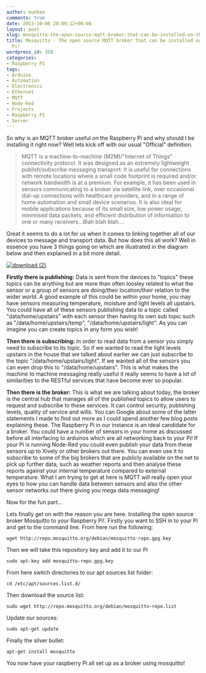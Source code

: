 ```yaml
---
author: munkee
comments: true
date: 2013-10-06 20:09:12+00:00
layout: post
slug: mosquitto-the-open-source-mqtt-broker-that-can-be-installed-on-the-raspberry-pi
title: Mosquitto - The open source MQTT broker that can be installed on the Raspberry
  Pi!
wordpress_id: 358
categories:
- Raspberry PI
tags:
- Arduino
- Automation
- Electronics
- Ethernet
- MQTT
- Node-Red
- Projects
- Raspberry PI
- Server
---
```


So why is an MQTT broker useful on the Raspberry Pi and why should I be installing it right now? Well lets kick off with our usual "Official" definition.



> MQTT is a machine-to-machine (M2M)/"Internet of Things" connectivity protocol. It was designed as an extremely lightweight publish/subscribe messaging transport. It is useful for connections with remote locations where a small code footprint is required and/or network bandwidth is at a premium. For example, it has been used in sensors communicating to a broker via satellite link, over occasional dial-up connections with healthcare providers, and in a range of home automation and small device scenarios. It is also ideal for mobile applications because of its small size, low power usage, minimised data packets, and efficient distribution of information to one or many receivers...Blah blah blah....



Great it seems to do a lot for us when it comes to linking together all of our devices to message and transport data. But how does this all work? Well in essence you have 3 things going on which are illustrated in the diagram below and then explained in a bit more detail.

[![download (2)](http://res.cloudinary.com/raspberry-pi-awesome/image/upload/v1390936571/download-2_mobww0.jpg)](http://res.cloudinary.com/raspberry-pi-awesome/image/upload/v1390936571/download-2_mobww0.jpg)

**Firstly there is publishing:**
Data is sent from the devices to "topics" these topics can be anything but are more than often loosley related to what the sensor or a group of sensors are doing/their location/their relation to the wider world. A good example of this could be within your home, you may have sensors measuring temperature, moisture and light levels all upstairs. You could have all of these sensors publishing data to a topic called "data/home/upstairs" with each sensor then having its own sub topic such as "/data/home/upstairs/temp", "/data/home/upstairs/light". As you can imagine you can create topics in any form you wish!

**Then there is subscribing:**
In order to read data from a sensor you simply need to subscribe to its topic. So if we wanted to read the light levels upstairs in the house that we talked about earlier we can just subscribe to the topic "/data/home/upstairs/light". If we wanted all of the sensors you can even drop this to "/data/home/upstairs". This is what makes the machine to machine messaging really useful it really seems to have a lot of similarities to the RESTful services that have become ever so popular.

**Then there is the broker:**
This is what we are talking about today, the broker is the central hub that manages all of the published topics to allow users to request and subscribe to these services. It can control security, publishing levels, quality of service and wills. You can Google about some of the latter statements I made to find out more as I could spend another few blog posts explaining these. The Raspberry Pi in our instance is an ideal candidate for a broker. You could have a number of sensors in your home as discussed before all interfacing to arduinos which are all networking back to your Pi! If your Pi is running Node-Red you could even publish your data from these sensors up to Xively or other brokers out there. You can even use it to subscribe to some of the big brokers that are publicly available on the net to pick up further data, such as weather reports and then analyse these reports against your internal temperature compared to external temperature. What I am trying to get at here is MQTT will really open your eyes to how you can handle data between sensors and also the other sensor networks out there giving you mega data messaging!

Now for the fun part...

Lets finally get on with the reason you are here. Installing the open source broker Mosquitto to your Raspberry Pi!. Firstly you want to SSH in to your Pi and get to the command line. From here run the following:


    
    wget http://repo.mosquitto.org/debian/mosquitto-repo.gpg.key



Then we will take this repository key and add it to our Pi

    
    sudo apt-key add mosquitto-repo.gpg.key



From here switch directories to our apt sources list folder:

    
    cd /etc/apt/sources.list.d/



Then download the source list:

    
    sudo wget http://repo.mosquitto.org/debian/mosquitto-repo.list



Update our sources:

    
    sudo apt-get update



Finally the silver bullet:

    
    apt-get install mosquitto



You now have your raspberry Pi all set up as a broker using mosquitto!
